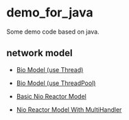 # demo_for_java
Some demo code based on java.

## network model

* [Bio Model (use Thread)](https://github.com/jffree/demo_for_java/tree/master/src/cn.wthinker/java_demo/network_model/bio_model)

* [Bio Model (use ThreadPool)](https://github.com/jffree/demo_for_java/tree/master/src/cn.wthinker/java_demo/network_model/bio_model_with_theadpool)

* [Basic Nio Reactor Model](https://github.com/jffree/demo_for_java/tree/master/src/cn.wthinker/java_demo/network_model/basic_reactor)

* [Nio Reactor Model With MultiHandler](https://github.com/jffree/demo_for_java/tree/master/src/cn.wthinker/java_demo/network_model/reactor_with_multiHandler)

